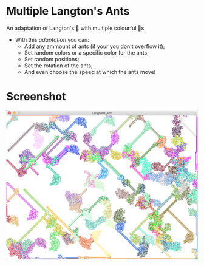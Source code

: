 # Multiple Langton's Ants
An adaptation of Langton's  🐜 with multiple colourful  🐜s

- With this *adaptation* you can:
  - Add any ammount of ants (if your you don't overflow it);
  - Set random colors or a specific color for the ants;
  - Set random positions;
  - Set the rotation of the ants;
  - And even choose the speed at which the ants move!
  
 # Screenshot
 
 ![Alt text](/Langtons_Ant/Screenshots/Langtons_Ant.png?raw=true "Look at all those ANTS!!")
